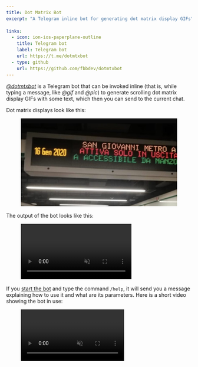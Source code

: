 ```yaml
---
title: Dot Matrix Bot
excerpt: "A Telegram inline bot for generating dot matrix display GIFs"

links:
  - icon: ion-ios-paperplane-outline
    title: Telegram bot
    label: Telegram bot
    url: https://t.me/dotmtxbot
  - type: github
    url: https://github.com/fbbdev/dotmtxbot
---
```

[_@dotmtxbot_](https://t.me/dotmtxbot) is a Telegram bot that can be invoked inline (that is,
while typing a message, like _@gif_ and _@pic_) to generate scrolling dot matrix display GIFs
with some text, which then you can send to the current chat.

Dot matrix displays look like this:
<figure>
    <img title="A dot matrix display in an underground railway station in Rome, Italy" src="/img/dotmtxbot/metro.jpg">
</figure>

The output of the bot looks like this:
<figure>
    <video autoplay muted loop playsinline disablepictureinpicture disableremoteplayback
            title="A dot matrix display GIF with the scrolling message &ldquo;Hello there&rdquo;">
        <source src="https://dotmtxbot.fbbdev.it/dotmtx.mp4?width=1.3&speed=4&blank=1&text=Hello+there!"
            type="video/mp4">
        <source src="https://dotmtxbot.fbbdev.it/dotmtx.gif?width=1.3&speed=4&blank=1&text=Hello+there!"
            type="image/gif">
    </video>
</figure>

If you [start the bot](https://t.me/dotmtxbot) and type the command `/help`, it
will send you a message explaining how to use it and what are its parameters.
Here is a short video showing the bot in use:
<figure title="A screen capture showing the bot in use">
    <video controls muted loop style="max-width: 280px;" title="A screen capture showing the bot in use">
        <source src="/img/dotmtxbot/usage.mp4" type="video/mp4">
    </video>
</figure>
